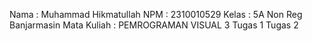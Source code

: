 Nama : Muhammad Hikmatullah
NPM : 2310010529
Kelas : 5A Non Reg Banjarmasin
Mata Kuliah : PEMROGRAMAN VISUAL 3
Tugas 1
Tugas 2